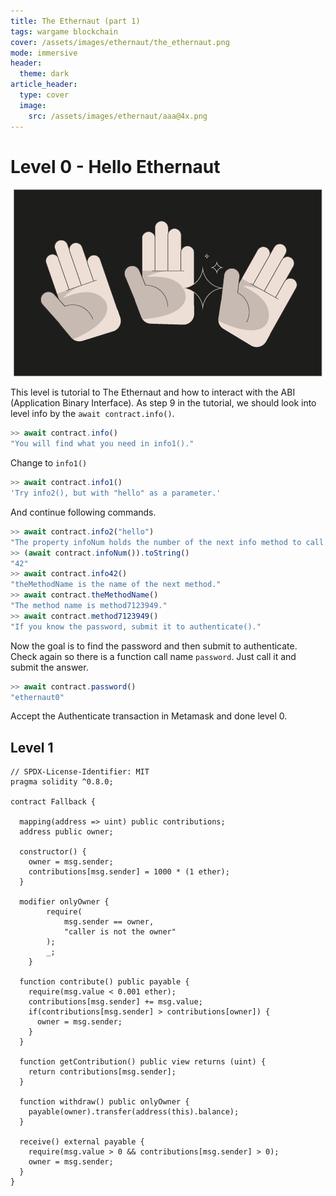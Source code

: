 ```yaml
---
title: The Ethernaut (part 1)
tags: wargame blockchain
cover: /assets/images/ethernaut/the_ethernaut.png
mode: immersive
header:
  theme: dark
article_header:
  type: cover
  image:
    src: /assets/images/ethernaut/aaa@4x.png
---
```


# Level 0 - Hello Ethernaut
<p style="text-align:center;">
    <img class="image image--xl" src="/assets/images/ethernaut/lv0.png"/>
</p>

This level is tutorial to The Ethernaut and how to interact with the ABI (Application Binary Interface). As step 9 in the tutorial, we should look into level info by the `await contract.info()`.
```js
>> await contract.info()
"You will find what you need in info1()."
```
Change to `info1()`
```js
>> await contract.info1()
'Try info2(), but with "hello" as a parameter.' 
```
And continue following commands.
```js
>> await contract.info2("hello")
"The property infoNum holds the number of the next info method to call." 
>> (await contract.infoNum()).toString()
"42"
>> await contract.info42()
"theMethodName is the name of the next method."
>> await contract.theMethodName()
"The method name is method7123949."
>> await contract.method7123949()
"If you know the password, submit it to authenticate()." 
```

Now the goal is to find the password and then submit to authenticate. Check again so there is a function call name `password`. Just call it and submit the answer.

```js
>> await contract.password()
"ethernaut0" 
```

Accept the Authenticate transaction in Metamask and done level 0.
## Level 1
```solidity
// SPDX-License-Identifier: MIT
pragma solidity ^0.8.0;

contract Fallback {

  mapping(address => uint) public contributions;
  address public owner;

  constructor() {
    owner = msg.sender;
    contributions[msg.sender] = 1000 * (1 ether);
  }

  modifier onlyOwner {
        require(
            msg.sender == owner,
            "caller is not the owner"
        );
        _;
    }

  function contribute() public payable {
    require(msg.value < 0.001 ether);
    contributions[msg.sender] += msg.value;
    if(contributions[msg.sender] > contributions[owner]) {
      owner = msg.sender;
    }
  }

  function getContribution() public view returns (uint) {
    return contributions[msg.sender];
  }

  function withdraw() public onlyOwner {
    payable(owner).transfer(address(this).balance);
  }

  receive() external payable {
    require(msg.value > 0 && contributions[msg.sender] > 0);
    owner = msg.sender;
  }
}
```
